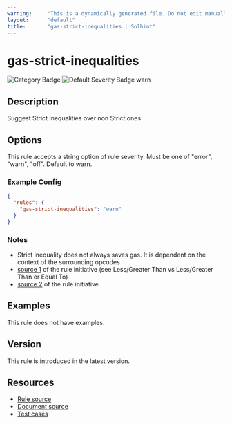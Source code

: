 ```yaml
---
warning:     "This is a dynamically generated file. Do not edit manually."
layout:      "default"
title:       "gas-strict-inequalities | Solhint"
---
```


# gas-strict-inequalities
![Category Badge](https://img.shields.io/badge/-Gas%20Consumption%20Rules-informational)
![Default Severity Badge warn](https://img.shields.io/badge/Default%20Severity-warn-yellow)

## Description
Suggest Strict Inequalities over non Strict ones

## Options
This rule accepts a string option of rule severity. Must be one of "error", "warn", "off". Default to warn.

### Example Config
```json
{
  "rules": {
    "gas-strict-inequalities": "warn"
  }
}
```

### Notes
- Strict inequality does not always saves gas. It is dependent on the context of the surrounding opcodes
- [source 1](https://coinsbench.com/comprehensive-guide-tips-and-tricks-for-gas-optimization-in-solidity-5380db734404) of the rule initiative (see Less/Greater Than vs Less/Greater Than or Equal To)
- [source 2](https://www.rareskills.io/post/gas-optimization?postId=c9db474a-ff97-4fa3-a51d-fe13ccb8fe3b#viewer-7b77t) of the rule initiative

## Examples
This rule does not have examples.

## Version
This rule is introduced in the latest version.

## Resources
- [Rule source](https://github.com/protofire/solhint/tree/master/lib/rules/gas-consumption/gas-strict-inequalities.js)
- [Document source](https://github.com/protofire/solhint/tree/master/docs/rules/gas-consumption/gas-strict-inequalities.md)
- [Test cases](https://github.com/protofire/solhint/tree/master/test/rules/gas-consumption/gas-strict-inequalities.js)
